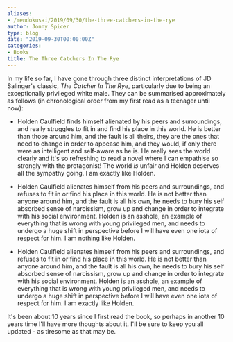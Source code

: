 ```yaml
---
aliases:
- /mendokusai/2019/09/30/the-three-catchers-in-the-rye
author: Jonny Spicer
type: blog
date: "2019-09-30T00:00:00Z"
categories:
- Books
title: The Three Catchers In The Rye
---
```

In my life so far, I have gone through three distinct interpretations of JD Salinger's classic,
*The Catcher In The Rye*, particularly due to being an exceptionally privileged white male.
They can be summarised approximately as follows (in chronological order from my first read as
a teenager until now):

- Holden Caulfield finds himself alienated by his peers and surroundings, and really struggles
to fit in and find his place in this world. He is better than those around him,
and the fault is all theirs, they are the ones that need to change in order
to appease him, and they would, if only there were as intelligent and self-aware as he is.
He really sees the world clearly and it's so refreshing to read a
novel where I can empathise so strongly with the protagonist! The world *is* unfair and Holden
deserves all the sympathy going. I am exactly like Holden.

- Holden Caulfield alienates himself from his peers and surroundings, and refuses to fit in
or find his place in this world. He is not better than anyone around him, and the fault is all
his own, he needs to bury his self absorbed sense of narcissism, grow up and change in order
to integrate with his social environment. Holden is an asshole, an example of everything that
is wrong with young privileged men, and needs to undergo a huge shift in perspective before I
will have even one iota of respect for him. I am nothing like Holden.

- Holden Caulfield alienates himself from his peers and surroundings, and refuses to fit in
or find his place in this world. He is not better than anyone around him, and the fault is all
his own, he needs to bury his self absorbed sense of narcissism, grow up and change in order
to integrate with his social environment. Holden is an asshole, an example of everything that
is wrong with young privileged men, and needs to undergo a huge shift in perspective before I
will have even one iota of respect for him. I am exactly like Holden.

It's been about 10 years since I first read the book, so perhaps in another 10 years time I'll
have more thoughts about it. I'll be sure to keep you all updated - as tiresome as that may be.
